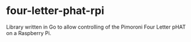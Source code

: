 # four-letter-phat-rpi
Library written in Go to allow controlling of the Pimoroni Four Letter pHAT on a Raspberry Pi.
